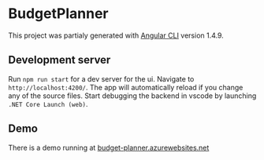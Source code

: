 # BudgetPlanner

This project was partialy generated with [Angular CLI](https://github.com/angular/angular-cli) version 1.4.9.

## Development server

Run `npm run start` for a dev server for the ui. Navigate to `http://localhost:4200/`. The app will automatically reload if you change any of the source files.
Start debugging the backend in vscode by launching `.NET Core Launch (web)`.

## Demo

There is a demo running at [budget-planner.azurewebsites.net](https://budget-planner.azurewebsites.net)
